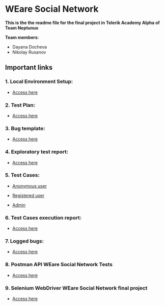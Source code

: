 # **WEare Social Network**

**This is the the readme file for the final project in Telerik Academy Alpha of Team Neptunus**

**Team members**:
- Dayana Docheva
- Nikolay Rusanov

## Important links

### 1. Local Environment Setup:
 - [Access here](https://gitlab.com/TelerikAcademy/alpha-28-qa/-/tree/master/05.%20Final%20Project/WEare%20Docker%20yml%20version)

### 2. Test Plan: 
 - [Access here](https://gitlab.com/DayanaDocheva/neptunus-final-project/-/blob/master/Documents%20and%20templates/Test_Plan.md)

### 3. Bug template: 
 - [Access here](https://gitlab.com/DayanaDocheva/neptunus-final-project/-/blob/master/Documents%20and%20templates/Bug%20template.md)

### 4. Exploratory test report:
 - [Access here](https://gitlab.com/DayanaDocheva/neptunus-final-project/-/blob/master/Test%20Reports/Exploratory%20Test%20Report.md)

### 5. Test Cases:

 - [Аnonymous user](https://gitlab.com/DayanaDocheva/neptunus-final-project/-/tree/master/Test%20Cases/Anonymous%20user)

 - [Registered user](https://gitlab.com/DayanaDocheva/neptunus-final-project/-/tree/master/Test%20Cases/Registered%20user)

 - [Admin](https://gitlab.com/DayanaDocheva/neptunus-final-project/-/tree/master/Test%20Cases/Admin)


### 6. Test Cases execution report:
 - [Access here](https://telerikacademy-my.sharepoint.com/:f:/p/nikolay_rusanov_a28_learn/EkNyCtXR4lZBtxrYGfH1OYsBHHn5guyPf5N7fUMn_Jdtag?e=bCNNlo)

### 7. Logged bugs:
 - [Access here](https://gitlab.com/DayanaDocheva/neptunus-final-project/-/issues)

### 8. Postman API WEare Social Network Tests
 - [Access here](https://gitlab.com/DayanaDocheva/neptunus-final-project/-/tree/master/Automation/Postman%20Test%20Automation)

### 9. Selenium WebDriver WEare Social Network final project
 - [Access here](https://gitlab.com/DayanaDocheva/neptunus-final-project/-/tree/master/Automation/Selenium%20WebDriver%20Test%20Automation/WEare%20Social%20Network)
